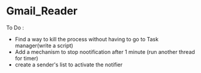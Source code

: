 # Gmail_Reader


To Do : 
- Find a way to kill the process without having to go to Task manager(write a script)
- Add a mechanism to stop nootification after 1 minute (run another thread for timer)
- create a sender's list to activate the notifier
